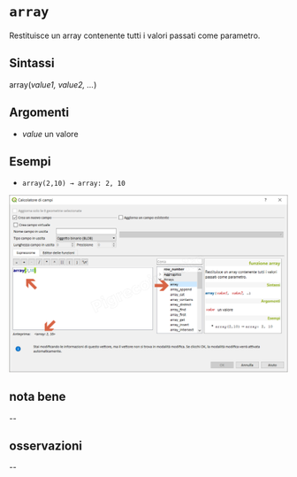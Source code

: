 # `array`

Restituisce un array contenente tutti i valori passati come parametro.

## Sintassi

array(_value1, value2, …_)

## Argomenti

* _value_ un valore

## Esempi

* `array(2,10) → array: 2, 10`

![](/img/arrays/array/array1.png)

## nota bene

--

## osservazioni

--